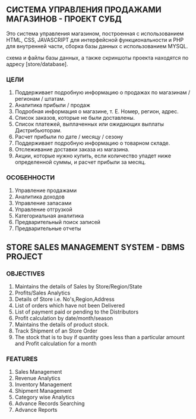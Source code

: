 ## СИСТЕМА УПРАВЛЕНИЯ ПРОДАЖАМИ МАГАЗИНОВ - ПРОЕКТ СУБД

Это система управления магазином, построенная с использованием HTML, CSS, JAVASCRIPT для интерфейсной функциональности и PHP для внутренней части, сборка базы данных с использованием MYSQL.

схема и файлы базы данных, а также скриншоты проекта находятся по адресу [store/database].

### ЦЕЛИ
1. Поддерживает подробную информацию о продажах по магазинам / регионам / штатам.
2. Аналитика прибыли / продаж
3. Подробная информация о магазине, т. Е. Номер, регион, адрес.
4. Список заказов, которые не были доставлены.
5. Список платежей, выплаченных или ожидающих выплаты Дистрибьюторам.
6. Расчет прибыли по дате / месяцу / сезону
7. Поддерживает подробную информацию о товарном складе.
8. Отслеживание доставки заказа из магазина.
9. Акции, которые нужно купить, если количество упадет ниже определенной суммы, и расчет прибыли за месяц.

### ОСОБЕННОСТИ
1. Управление продажами
2. Аналитика доходов
3. Управление запасами
4. Управление отгрузкой
5. Категориальная аналитика
6. Предварительный поиск записей
7. Предварительные отчеты

## STORE SALES MANAGEMENT SYSTEM - DBMS PROJECT

### OBJECTIVES
1. Maintains the details of Sales by Store/Region/State 
2. Profits/Sales Analytics 
3. Details of Store i.e. No's,Region,Address 
4. List of orders which have not been Delivered 
5. List of payment paid or pending to the Distributors 
6. Profit calculation by date/month/season 
7. Maintains the details of product stock. 
8. Track Shipment of an Store Order 
9. The stock that is to buy if quantity goes less than a particular amount and Profit calculation for a month

### FEATURES
1. Sales Management 
2. Revenue Analytics 
3. Inventory Management 
4. Shipment Management 
5. Category wise Analytics 
6. Advance Records Searching 
7. Advance Reports